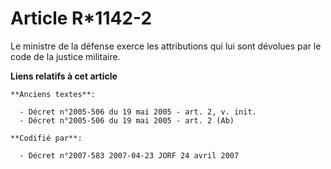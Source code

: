 # Article R*1142-2

Le ministre de la défense exerce les attributions qui lui sont dévolues par le code de la justice militaire.

**Liens relatifs à cet article**

	**Anciens textes**:

	  - Décret n°2005-506 du 19 mai 2005 - art. 2, v. init.
	  - Décret n°2005-506 du 19 mai 2005 - art. 2 (Ab)

	**Codifié par**:

	  - Décret n°2007-583 2007-04-23 JORF 24 avril 2007
